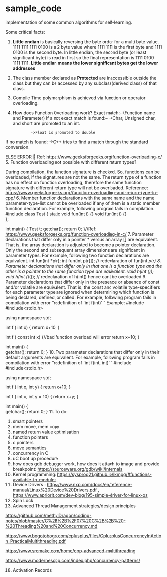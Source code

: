 # sample_code
implementation of some common algorithms for self-learning.

Some critical facts:

1. **Little endian** is basically reversing the byte order for a multi byte value. 1111 1111 1111 0100 is a 2 byte value where 1111 1111 is the first byte and 1111 0100 is the second byte. In little endian, the second byte (or least significant byte) is read in first so the final representation is 1111 0100 1111 1111. **Little endian means the lower significant bytes get the lower addresses**
2. The class member declared as **Protected** are inaccessible outside the class but they can be accessed by any subclass(derived class) of that class.
3. Compile Time polymorphism is achieved via function or operator overloading.
4. How does Function Overloading work?
Exact match:- (Function name and Parameter)
If a not exact match is found:–
               ->Char, Unsigned char, and short are promoted to an int.

               ->Float is promoted to double

If no match is found:
               ->C++ tries to find a match through the standard conversion.

ELSE ERROR 🙁 Ref: https://www.geeksforgeeks.org/function-overloading-c/
5. Function overloading not possible with different return types? 

During compilation, the function signature is checked. So, functions can be overloaded, if the signatures are not the same. The return type of a function has no effect on function overloading, therefore the same function signature with different return type will not be overloaded. 
Reference: https://www.geeksforgeeks.org/function-overloading-and-return-type-in-cpp/
6. Member function declarations with the same name and the name parameter-type-list cannot be overloaded if any of them is a static member function declaration. For example, following program fails in compilation. 
#include<iostream>
class Test {
   static void fun(int i) {}
   void fun(int i) {}   
};
 
int main()
{
   Test t;
   getchar();
   return 0;
}//Ref: https://www.geeksforgeeks.org/function-overloading-in-c/
7. Parameter declarations that differ only in a pointer * versus an array [] are equivalent. That is, the array declaration is adjusted to become a pointer declaration. Only the second and subsequent array dimensions are significant in parameter types. For example, following two function declarations are equivalent. 
int fun(int *ptr);
int fun(int ptr[]); // redeclaration of fun(int *ptr)
8.  Parameter declarations that differ only in that one is a function type and the other is a pointer to the same function type are equivalent. 
void h(int ());
void h(int (*)()); // redeclaration of h(int() hence cant be overloaded
9. Parameter declarations that differ only in the presence or absence of const and/or volatile are equivalent. That is, the const and volatile type-specifiers for each parameter type are ignored when determining which function is being declared, defined, or called. For example, following program fails in compilation with error “redefinition of `int f(int)’ “ Example: 
#include<iostream>
#include<stdio.h>
  
using namespace std;
  
int f ( int x) {
    return x+10;
}
 
int f ( const int x) {//bad function overload will error
    return x+10;
}
 
int main() {     
  getchar();
  return 0;
}
10. Two parameter declarations that differ only in their default arguments are equivalent. For example, following program fails in compilation with error “redefinition of `int f(int, int)’ “ 
#include<iostream>
#include<stdio.h>
  
using namespace std;
  
int f ( int x, int y) {
    return x+10;
}
 
int f ( int x, int y = 10) {
    return x+y;
}
 
int main() {     
  getchar();
  return 0;
}
11. 
To do:

1. smart pointers
2. mem move, mem copy
3. named return value optimisation
4. function pointers
5. c pointers
6. move semantics
11. concurrency in C
12. uC boot up procedure
13. how does gdb debugger work, how does it attach to image and provide breakpoint: https://sourceware.org/gdb/wiki/Internals
14. Kernel programming: https://sysprog21.github.io/lkmpg/#functions-available-to-modules , 
15. Device Drivers : https://www.nxp.com/docs/en/reference-manual/Linux%20Device%20Drivers.pdf , https://www.apriorit.com/dev-blog/195-simple-driver-for-linux-os
16. Spin Lock
17. Advanced Thread Management strategies/design principles

https://github.com/methylDragon/coding-notes/blob/master/C%2B%2B%2F07%20C%2B%2B%20-%20Threading%20and%20Concurrency.md

https://www.bogotobogo.com/cplusplus/files/CplusplusConcurrencyInAction_PracticalMultithreading.pdf

https://www.srcmake.com/home/cpp-advanced-multithreading

https://www.modernescpp.com/index.php/concurrency-patterns/

18. Activation Records
